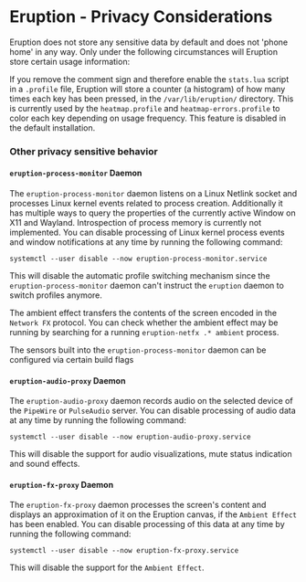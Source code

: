 # Eruption - Privacy Considerations

Eruption does not store any sensitive data by default and does not 'phone home' in any way. Only under the following
circumstances will Eruption store certain usage information:

If you remove the comment sign and therefore enable the `stats.lua` script in a `.profile` file, Eruption will store a
counter (a histogram) of how many times each key has been pressed, in the `/var/lib/eruption/` directory.
This is currently used by the `heatmap.profile` and `heatmap-errors.profile` to color each key depending on usage
frequency. This feature is disabled in the default installation.

### Other privacy sensitive behavior

#### `eruption-process-monitor` Daemon

The `eruption-process-monitor` daemon listens on a Linux Netlink socket and processes Linux kernel events related to
process creation. Additionally it has multiple ways to query the properties of the currently active Window on X11 and
Wayland. Introspection of process memory is currently not implemented. You can disable processing of Linux kernel
process events and window notifications at any time by running the following command:

```shell
systemctl --user disable --now eruption-process-monitor.service
```

This will disable the automatic profile switching mechanism since the `eruption-process-monitor` daemon can't instruct
the `eruption` daemon to switch profiles anymore.

The ambient effect transfers the contents of the screen encoded in the `Network FX` protocol.
You can check whether the ambient effect may be running by searching for a running `eruption-netfx .* ambient` process.

The sensors built into the `eruption-process-monitor` daemon can be configured via certain build flags

#### `eruption-audio-proxy` Daemon

The `eruption-audio-proxy` daemon records audio on the selected device of the `PipeWire` or `PulseAudio` server.
You can disable processing of audio data at any time by running the following command:

```shell
systemctl --user disable --now eruption-audio-proxy.service
```

This will disable the support for audio visualizations, mute status indication and sound effects.

#### `eruption-fx-proxy` Daemon

The `eruption-fx-proxy` daemon processes the screen's content and displays an approximation of it on the Eruption canvas,
if the `Ambient Effect` has been enabled. You can disable processing of this data at any time by running the following command:

```shell
systemctl --user disable --now eruption-fx-proxy.service
```

This will disable the support for the `Ambient Effect`.
